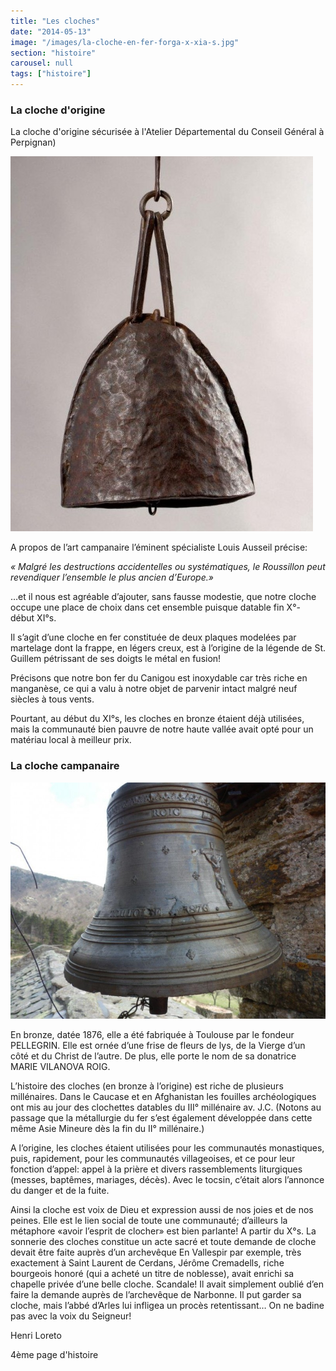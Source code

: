 ```yaml
---
title: "Les cloches"
date: "2014-05-13"
image: "/images/la-cloche-en-fer-forga-x-xia-s.jpg"
section: "histoire"
carousel: null
tags: ["histoire"]
---
```


### La cloche d'origine

La cloche d'origine sécurisée à l'Atelier Départemental du Conseil Général à Perpignan)

<img
alt="la cloche en fer, fin X° début XI°"
src="/images/la-cloche-en-fer-forga-x-xia-s.jpg"
class="article-img-center"
/>

A propos de l’art campanaire l’éminent spécialiste Louis Ausseil précise:

<em>« Malgré les destructions accidentelles ou systématiques, le Roussillon peut revendiquer l’ensemble le plus ancien d’Europe.»</em>

…et il nous est agréable d’ajouter, sans fausse modestie, que notre cloche occupe une place de choix dans cet ensemble puisque datable fin X°- début XI°s.

Il s’agit d’une cloche en fer constituée de deux plaques modelées par martelage dont la frappe, en légers creux, est à l’origine de la légende de St. Guillem pétrissant de ses doigts le métal en fusion!

Précisons que notre bon fer du Canigou est inoxydable car très riche en manganèse, ce qui a valu à notre objet de parvenir intact malgré neuf siècles à tous vents.

Pourtant, au début du XI°s, les cloches en bronze étaient déjà utilisées, mais la communauté bien pauvre de notre haute vallée avait opté pour un matériau local à meilleur prix.

### La cloche campanaire

<img
title="La cloche campanaire"
alt="Cloche campanaire, fin XIXe, 1876"
src="/images/cloches/p4140885.jpg"
class="article-img-float-right"
/>

En bronze, datée 1876, elle a été fabriquée à Toulouse par le fondeur PELLEGRIN. Elle est ornée d’une frise de fleurs de lys, de la Vierge d’un côté et du Christ de l’autre. De plus, elle porte le nom de sa donatrice MARIE VILANOVA ROIG.

L’histoire des cloches (en bronze à l’origine) est riche de plusieurs millénaires. Dans le Caucase et en Afghanistan les fouilles archéologiques ont mis au jour des clochettes datables du III° millénaire av. J.C. (Notons au passage que la métallurgie du fer s’est également développée dans cette même Asie Mineure dès la fin du II° millénaire.)

A l’origine, les cloches étaient utilisées pour les communautés monastiques, puis, rapidement, pour les communautés villageoises, et ce pour leur fonction d’appel: appel à la prière et divers rassemblements liturgiques (messes, baptêmes, mariages, décès). Avec le tocsin, c’était alors l’annonce du danger et de la fuite.

Ainsi la cloche est voix de Dieu et expression aussi de nos joies et de nos peines. Elle est le lien social de toute une communauté; d’ailleurs la métaphore «avoir l’esprit de clocher» est bien parlante! A partir du X°s. La sonnerie des cloches constitue un acte sacré et toute demande de cloche devait être faite auprès d’un archevêque En Vallespir par exemple, très exactement à Saint Laurent de Cerdans, Jérôme Cremadells, riche bourgeois honoré (qui a acheté un titre de noblesse), avait enrichi sa chapelle privée d’une belle cloche. Scandale! Il avait simplement oublié d’en faire la demande auprès de l’archevêque de Narbonne. Il put garder sa cloche, mais l’abbé d’Arles lui infligea un procès retentissant… On ne badine pas avec la voix du Seigneur!

Henri Loreto

4ème page d'histoire
